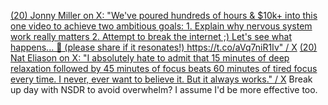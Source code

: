 [(20) Jonny Miller on X: "We've poured hundreds of hours &amp; $10k+ into this one video to achieve two ambitious goals: 1. Explain why nervous system work really matters 2. Attempt to break the internet ;) Let's see what happens... 🚀 (please share if it resonates!) https://t.co/aVq7niR1Iv" / X](https://x.com/jonnym1ller/status/1828502638197174419)
[(20) Nat Eliason on X: "I absolutely hate to admit that 15 minutes of deep relaxation followed by 45 minutes of focus beats 60 minutes of tired focus every time. I never, ever want to believe it. But it always works." / X](https://x.com/nateliason/status/1828511412752097611)
Break up day with NSDR to avoid overwhelm? I assume I'd be more effective too.